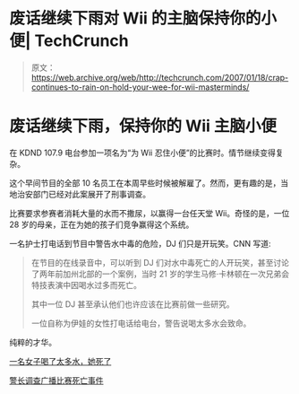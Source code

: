 # 废话继续下雨对 Wii 的主脑保持你的小便| TechCrunch

> 原文：<https://web.archive.org/web/http://techcrunch.com/2007/01/18/crap-continues-to-rain-on-hold-your-wee-for-wii-masterminds/>

# 废话继续下雨，保持你的 Wii 主脑小便

在 KDND 107.9 电台参加一项名为“为 Wii 忍住小便”的比赛时。情节继续变得复杂。

这个早间节目的全部 10 名员工在本周早些时候被解雇了。然而，更有趣的是，当地治安部门已经对此案展开了刑事调查。

比赛要求参赛者消耗大量的水而不撒尿，以赢得一台任天堂 Wii。奇怪的是，一位 28 岁的母亲，正在为她的孩子们竞争赢得这个系统。

一名护士打电话到节目中警告水中毒的危险，DJ 们只是开玩笑。CNN 写道:

> 在节目的在线录音中，可以听到 DJ 们对水中毒死亡的人开玩笑，甚至讨论了两年前加州北部的一个案例，当时 21 岁的学生马修·卡林顿在一次兄弟会特技表演中因喝水过多而死亡。
> 
> 其中一位 DJ 甚至承认他们也许应该在比赛前做一些研究。
> 
> 一位自称为伊娃的女性打电话给电台，警告说喝太多水会致命。

纯粹的才华。

[一名女子喝了太多水，她死了](https://web.archive.org/web/20130628140639/http://www.cnn.com/2007/US/01/13/water.intox.ap/index.html)

[警长调查广播比赛死亡事件](https://web.archive.org/web/20130628140639/http://www.cnn.com/2007/US/01/17/radio.death.reut/index.html)